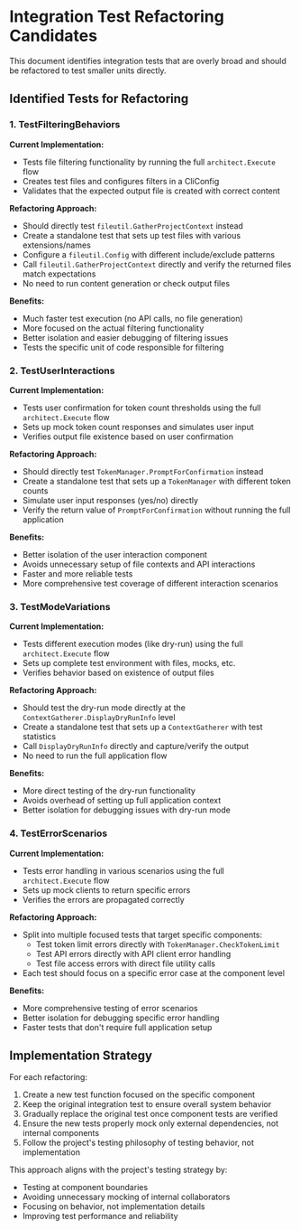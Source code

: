 # Integration Test Refactoring Candidates

This document identifies integration tests that are overly broad and should be refactored to test smaller units directly.

## Identified Tests for Refactoring

### 1. TestFilteringBehaviors

**Current Implementation:**
- Tests file filtering functionality by running the full `architect.Execute` flow
- Creates test files and configures filters in a CliConfig
- Validates that the expected output file is created with correct content

**Refactoring Approach:**
- Should directly test `fileutil.GatherProjectContext` instead
- Create a standalone test that sets up test files with various extensions/names
- Configure a `fileutil.Config` with different include/exclude patterns
- Call `fileutil.GatherProjectContext` directly and verify the returned files match expectations
- No need to run content generation or check output files

**Benefits:**
- Much faster test execution (no API calls, no file generation)
- More focused on the actual filtering functionality
- Better isolation and easier debugging of filtering issues
- Tests the specific unit of code responsible for filtering

### 2. TestUserInteractions

**Current Implementation:**
- Tests user confirmation for token count thresholds using the full `architect.Execute` flow
- Sets up mock token count responses and simulates user input
- Verifies output file existence based on user confirmation

**Refactoring Approach:**
- Should directly test `TokenManager.PromptForConfirmation` instead
- Create a standalone test that sets up a `TokenManager` with different token counts
- Simulate user input responses (yes/no) directly
- Verify the return value of `PromptForConfirmation` without running the full application

**Benefits:**
- Better isolation of the user interaction component
- Avoids unnecessary setup of file contexts and API interactions
- Faster and more reliable tests
- More comprehensive test coverage of different interaction scenarios

### 3. TestModeVariations

**Current Implementation:**
- Tests different execution modes (like dry-run) using the full `architect.Execute` flow
- Sets up complete test environment with files, mocks, etc.
- Verifies behavior based on existence of output files

**Refactoring Approach:**
- Should test the dry-run mode directly at the `ContextGatherer.DisplayDryRunInfo` level
- Create a standalone test that sets up a `ContextGatherer` with test statistics
- Call `DisplayDryRunInfo` directly and capture/verify the output
- No need to run the full application flow

**Benefits:**
- More direct testing of the dry-run functionality
- Avoids overhead of setting up full application context
- Better isolation for debugging issues with dry-run mode

### 4. TestErrorScenarios

**Current Implementation:**
- Tests error handling in various scenarios using the full `architect.Execute` flow
- Sets up mock clients to return specific errors
- Verifies the errors are propagated correctly

**Refactoring Approach:**
- Split into multiple focused tests that target specific components:
  - Test token limit errors directly with `TokenManager.CheckTokenLimit`
  - Test API errors directly with API client error handling
  - Test file access errors with direct file utility calls
- Each test should focus on a specific error case at the component level

**Benefits:**
- More comprehensive testing of error scenarios
- Better isolation for debugging specific error handling
- Faster tests that don't require full application setup

## Implementation Strategy

For each refactoring:

1. Create a new test function focused on the specific component
2. Keep the original integration test to ensure overall system behavior
3. Gradually replace the original test once component tests are verified
4. Ensure the new tests properly mock only external dependencies, not internal components
5. Follow the project's testing philosophy of testing behavior, not implementation

This approach aligns with the project's testing strategy by:
- Testing at component boundaries
- Avoiding unnecessary mocking of internal collaborators
- Focusing on behavior, not implementation details
- Improving test performance and reliability